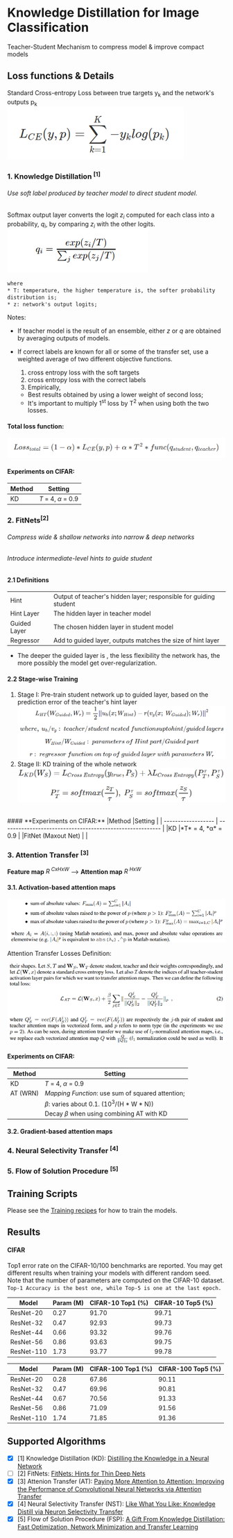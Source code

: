 # Knowledge Distillation for Image Classification
Teacher-Student Mechanism to compress model & improve compact models
 

## Loss functions & Details
Standard Cross-entropy Loss between true targets y<sub>k</sub> and the network's outputs p<sub>k</sub><br>
![standard cross entropy loss](images/cross_entropy_loss.png)

### 1. Knowledge Distillation <sup>[1]</sup>
###### Use soft label produced by teacher model to direct student model.<br>

Softmax output layer converts the logit *z<sub>i</sub>* computed for each class into a probability, *q<sub>i</sub>*,
by comparing *z<sub>i</sub>* with the other logits.<br>
![softmax_output](images/Softmax_output.png) <br>
```
where
* T: temperature, the higher temperature is, the softer probability distribution is;
* z: network's output logits; 
```
Notes: 
* If teacher model is the result of an ensemble, either *z* or *q* are obtained by averaging outputs of models.

* If correct labels are known for all or some of the transfer set, use a weighted average of two different 
objective functions.
  1. cross entropy loss with the soft targets 
  2. cross entropy loss with the correct labels
  3. Empirically,
  * Best results obtained by using a lower weight of second loss; 
  * It's important to multiply 1<sup>st</sup> loss by T<sup>2</sup> when using both the two losses.

#### Total loss function: <br>
![kd_total_loss](images/KD_total_loss.png)

#### **Experiments on CIFAR:** <br>
|Method |Setting                                                    |
| ----- | --------------------------------------------------------- |
|KD     |*T* = 4, *α* = 0.9                                     |


### 2. FitNets<sup>[2]</sup>
###### Compress *wide & shallow* networks into *narrow & deep* networks
###### Introduce *intermediate-level* hints to guide student
#### 2.1 Definitions
|             |                                                                       |
| ----------- | --------------------------------------------------------------------- |
|Hint         |Output of teacher's hidden layer; responsible for guiding student      |
|Hint Layer   |The hidden layer in teacher model                                      |
|Guided Layer |The chosen hidden layer in student model                               |
|Regressor    |Add to guided layer, outputs matches the size of hint layer            |
* The deeper the guided layer is , the less flexibility the network has, the more possibly the model get over-regularization. 
#### 2.2 Stage-wise Training
1. Stage I: Pre-train student network up to guided layer, based on the prediction error of the teacher's hint layer
![stage I loss](images/fitnet_stage1.png)
2. Stage II: KD training of the whole network
![stage II loss](images/fitnet_stage2.png)
<br>
#### **Experiments on CIFAR:**
|Method              |Setting                                                    |
| ------------------ | --------------------------------------------------------- |
|KD                  |*T* = 4, *α* = 0.9                                         |
|FitNet (Maxout Net) |                                                           |



### 3. Attention Transfer <sup>[3]</sup>
**Feature map** *R<sup> CxHxW</sup>* --> **Attention map** *R<sup> HxW</sup>*

#### 3.1. Activation-based attention maps

![act_based_at](images/act_attention.png)

Attention Transfer  Losses Definition:

![at_losses](images/at_losses.png)
<br>
#### **Experiments on CIFAR:** <br>
|Method     |Setting                                                    |
| --------- | --------------------------------------------------------- |
|KD         |*T* = 4, *α* = 0.9                                         |
|AT (WRN)   |*Mapping Function*: use sum of squared attention;          |
|           |*β*: varies about 0.1. (10<sup>3</sup>/(H * W * N))     |
|           |Decay *β* when using combining AT with KD               |
 

#### 3.2. Gradient-based attention maps


### 4. Neural Selectivity Transfer <sup>[4]</sup>


### 5. Flow of Solution Procedure <sup>[5]</sup>



## Training Scripts
Please see the [Training recipes](TRAINING.md) for how to train the models.


## Results
#### CIFAR
Top1 error rate on the CIFAR-10/100 benchmarks are reported. You may get different results when training your models with different random seed.
Note that the number of parameters are computed on the CIFAR-10 dataset.\
```Top-1 Accuracy is the best one, while Top-5 is one at the last epoch.```

| Model             | Param (M)      | CIFAR-10 Top1 (%) | CIFAR-10 Top5 (%) |
| ----------------- | -------------- | ----------------- | ----------------- |
| ResNet-20         | 0.27           | 91.70             | 99.71             |
| ResNet-32         | 0.47           | 92.93             | 99.73             |
| ResNet-44         | 0.66           | 93.32             | 99.76             |
| ResNet-56         | 0.86           | 93.63             | 99.75             |
| ResNet-110        | 1.73           | 93.77             | 99.78             |

| Model             | Param (M)      | CIFAR-100 Top1 (%) | CIFAR-100 Top5 (%) |
| ----------------- | -------------- | ------------------ | ------------------ |
| ResNet-20         | 0.28           | 67.86              | 90.11              |
| ResNet-32         | 0.47           | 69.96              | 90.81              |
| ResNet-44         | 0.67           | 70.56              | 91.33              |
| ResNet-56         | 0.86           | 71.09              | 91.56              |
| ResNet-110        | 1.74           | 71.85              | 91.36              |


## Supported Algorithms
* [x] [1] Knowledge Distillation (KD): [Distilling the Knowledge in a Neural Network](https://arxiv.org/abs/1503.02531v1)
* [ ] [2] FitNets: [FitNets: Hints for Thin Deep Nets](https://arxiv.org/abs/1412.6550)
* [x] [3] Attenion Transfer (AT): [Paying More Attention to Attention: Improving the Performance of 
Convolutional Neural Networks via Attention Transfer](https://arxiv.org/abs/1612.03928v3) 
* [x] [4] Neural Selectivity Transfer (NST): [Like What You Like: Knowledge Distill via Neuron Selectivity Transfer](https://arxiv.org/abs/1707.01219)
* [x] [5] Flow of Solution Procedure (FSP): [A Gift From Knowledge Distillation: Fast Optimization, 
Network Minimization and Transfer Learning](https://zpascal.net/cvpr2017/Yim_A_Gift_From_CVPR_2017_paper.pdf)
